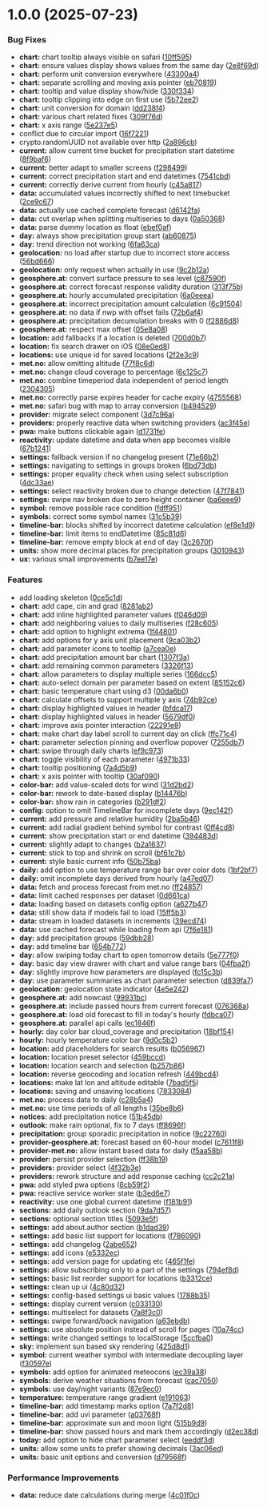 # 1.0.0 (2025-07-23)


### Bug Fixes

* **chart:** chart tooltip always visible on safari ([10ff595](https://github.com/kaiser-jan/weather-pwa/commit/10ff595f33a629f7665594288a559f2272c2b303))
* **chart:** ensure values display shows values from the same day ([2e8f69d](https://github.com/kaiser-jan/weather-pwa/commit/2e8f69d01f30fc089bfc98bcc8e1e004d4561619))
* **chart:** perform unit conversion everywhere ([43300a4](https://github.com/kaiser-jan/weather-pwa/commit/43300a420a773c943c2241011d32b01fe2ce08f9))
* **chart:** separate scrolling and moving axis pointer ([eb70819](https://github.com/kaiser-jan/weather-pwa/commit/eb708190ef3faa415697640617a2dbf62e70cdd6))
* **chart:** tooltip and value display show/hide ([330f334](https://github.com/kaiser-jan/weather-pwa/commit/330f3344d2b2befc991df77a3aa9405fd803ea8f))
* **chart:** tooltip clipping into edge on first use ([5b72ee2](https://github.com/kaiser-jan/weather-pwa/commit/5b72ee2648fef574115871071ab05f67211fbe4f))
* **chart:** unit conversion for domain ([dd238f4](https://github.com/kaiser-jan/weather-pwa/commit/dd238f4d20dc492e94c7c5fe0b028a963eb7d917))
* **chart:** various chart related fixes ([309f76d](https://github.com/kaiser-jan/weather-pwa/commit/309f76d62e2ff517a2fa1736501ea0606d32f54a))
* **chart:** x axis range ([5e237e5](https://github.com/kaiser-jan/weather-pwa/commit/5e237e5f9f917fc48c57688558acf4305d6cfc8f))
* conflict due to circular import ([16f7221](https://github.com/kaiser-jan/weather-pwa/commit/16f7221420c020e2e694c643007968ea74fdf065))
* crypto.randomUUID not available over http ([2a896cb](https://github.com/kaiser-jan/weather-pwa/commit/2a896cbea02964591eb60662d6c856dfd4bc4e1d))
* **current:** allow current time bucket for precipitation start datetime ([8f9baf6](https://github.com/kaiser-jan/weather-pwa/commit/8f9baf6ad3934698135b0fcd02e32337a1a7286e))
* **current:** better adapt to smaller screens ([f298499](https://github.com/kaiser-jan/weather-pwa/commit/f298499b8bed42310f8e457fe60341cbf74d749f))
* **current:** correct precipitation start and end datetimes ([7541cbd](https://github.com/kaiser-jan/weather-pwa/commit/7541cbdb09bde88b59e59f0b3f7a38f7e0940836))
* **current:** correctly derive current from hourly ([c45a817](https://github.com/kaiser-jan/weather-pwa/commit/c45a8172d4ec3dd05e35d88d2e87eacec0ecfa7b))
* **data:** accumulated values incorrectly shifted to next timebucket ([2ce9c67](https://github.com/kaiser-jan/weather-pwa/commit/2ce9c67879748b149872dc6f2af00e021479aa28))
* **data:** actually use cached complete forecast ([d6142fa](https://github.com/kaiser-jan/weather-pwa/commit/d6142fafb50216aa17cbc71d754c139846e9136a))
* **data:** cut overlap when splitting multiseries to days ([0a50368](https://github.com/kaiser-jan/weather-pwa/commit/0a503689902f1b0245a4cf3932af92f354ccd0db))
* **data:** parse dummy location as float ([ebef0af](https://github.com/kaiser-jan/weather-pwa/commit/ebef0afe8642d5685e7db89bb13764efcce09827))
* **day:** always show precipitation group start ([ab60875](https://github.com/kaiser-jan/weather-pwa/commit/ab60875da1cd8481d3c852985817b960267fbb33))
* **day:** trend direction not working ([6fa63ca](https://github.com/kaiser-jan/weather-pwa/commit/6fa63ca6aa916d1d1b287f39dd219185302d52e3))
* **geolocation:** no load after startup due to incorrect store access ([56bd666](https://github.com/kaiser-jan/weather-pwa/commit/56bd6665b67eb80d21bb116b178bd5a73e540485))
* **geolocation:** only request when actually in use ([9c2b12a](https://github.com/kaiser-jan/weather-pwa/commit/9c2b12a984247402abadc2dcabfc3c381539f3b0))
* **geosphere.at:** convert surface pressure to sea level ([c87590f](https://github.com/kaiser-jan/weather-pwa/commit/c87590f70d4e133e0a0533e57a1722035e529042))
* **geosphere.at:** correct forecast response validity duration ([313f75b](https://github.com/kaiser-jan/weather-pwa/commit/313f75b019e7f7e35b7a05bc52b64f683294add8))
* **geosphere.at:** hourly accumulated precipitation ([6a0eeea](https://github.com/kaiser-jan/weather-pwa/commit/6a0eeea600d0b32b1f07344d13718751ff9bdde5))
* **geosphere.at:** incorrect precipitation amount calculation ([6c91504](https://github.com/kaiser-jan/weather-pwa/commit/6c91504e909bef7565beb1a078de4bb81253ee21))
* **geosphere.at:** no data if nwp with offset fails ([72b6af4](https://github.com/kaiser-jan/weather-pwa/commit/72b6af4fab601b232b4e404be4e2df2f75b442ea))
* **geosphere.at:** precipitation decumulation breaks with 0 ([f2886d8](https://github.com/kaiser-jan/weather-pwa/commit/f2886d8717d8b1a605969484d9cc4d07de8b764a))
* **geosphere.at:** respect max offset ([05e8a08](https://github.com/kaiser-jan/weather-pwa/commit/05e8a08a645b57cdb457d4f4699b472bc11f98ad))
* **location:** add fallbacks if a location is deleted ([700d0b7](https://github.com/kaiser-jan/weather-pwa/commit/700d0b78db39cb400e28d4dede033c13d98e3328))
* **location:** fix search drawer on iOS ([08e0ed8](https://github.com/kaiser-jan/weather-pwa/commit/08e0ed8f7a4d792ade25d5c1c9a65c83ce7d554f))
* **locations:** use unique id for saved locations ([2f2e3c9](https://github.com/kaiser-jan/weather-pwa/commit/2f2e3c99e88ecf8d1f4e196aff6849fc82b3c9d2))
* **met.no:** allow omitting altitude ([77f8c6d](https://github.com/kaiser-jan/weather-pwa/commit/77f8c6d6881dcc5f4918f2c6b7355461224d3a2d))
* **met.no:** change cloud coverage to percentage ([6c125c7](https://github.com/kaiser-jan/weather-pwa/commit/6c125c73d052189af9200470d61135235f50e260))
* **met.no:** combine timeperiod data independent of period length ([2304305](https://github.com/kaiser-jan/weather-pwa/commit/2304305c26c029775a4803dddd121375ccfffeee))
* **met.no:** correctly parse expires header for cache expiry ([4755568](https://github.com/kaiser-jan/weather-pwa/commit/4755568d29b50afd79fc2f0c29c5bde35ed5351d))
* **met.no:** safari bug with map to array conversion ([b494529](https://github.com/kaiser-jan/weather-pwa/commit/b494529f9ea78c6f982e8bd28533248ad1ba78e9))
* **provider:** migrate select component ([3d7c96a](https://github.com/kaiser-jan/weather-pwa/commit/3d7c96ab85657de8af618c2453ed07b18184ff3a))
* **providers:** properly reactive data when switching providers ([ac3f45e](https://github.com/kaiser-jan/weather-pwa/commit/ac3f45efd03d434664ba580b9aa5f58884a0469d))
* **pwa:** make buttons clickable again ([d1731fe](https://github.com/kaiser-jan/weather-pwa/commit/d1731fe35fd84be758b20e765b6661383edb0e66))
* **reactivity:** update datetime and data when app becomes visible ([67b1241](https://github.com/kaiser-jan/weather-pwa/commit/67b12419e2a196bd1a7cc4d3795cb5ebc674b859))
* **settings:** fallback version if no changelog present ([71e66b2](https://github.com/kaiser-jan/weather-pwa/commit/71e66b264c20535ba8c57bcbf4501e802856706a))
* **settings:** navigating to settings in groups broken ([6bd73db](https://github.com/kaiser-jan/weather-pwa/commit/6bd73dbe34bd435d853d4aaa878aadf41963c5d0))
* **settings:** proper equality check when using select subscription ([4dc33ae](https://github.com/kaiser-jan/weather-pwa/commit/4dc33ae43791ecf644631c2f88490f37da8cbec1))
* **settings:** select reactivity broken due to change detection ([47f7841](https://github.com/kaiser-jan/weather-pwa/commit/47f784131babf078732573145fe2cc2e19372c69))
* **settings:** swipe nav broken due to zero height container ([ba6eee9](https://github.com/kaiser-jan/weather-pwa/commit/ba6eee975efc7b7dfc618d07eca6ec55b1cc901f))
* **symbol:** remove possible race condition ([fdff951](https://github.com/kaiser-jan/weather-pwa/commit/fdff951c00a14959120a62ef446590b21ba9f3e9))
* **symbols:** correct some symbol names ([31c5b39](https://github.com/kaiser-jan/weather-pwa/commit/31c5b397364c4236347169c592852221fdb836bd))
* **timeline-bar:** blocks shifted by incorrect datetime calculation ([ef8e1d9](https://github.com/kaiser-jan/weather-pwa/commit/ef8e1d9d32bf2cad15939afb6ec94574eba6bb66))
* **timeline-bar:** limit items to endDatetime ([85c81d6](https://github.com/kaiser-jan/weather-pwa/commit/85c81d6e2c26ba957d6c15d268f70c67b0390a7b))
* **timeline-bar:** remove empty block at end of day ([3c2670f](https://github.com/kaiser-jan/weather-pwa/commit/3c2670fcc7d68247eda50c0aa0d4b0b1a374127f))
* **units:** show more decimal places for precipitation groups ([3010943](https://github.com/kaiser-jan/weather-pwa/commit/3010943e0215bba1d8492cd733990cb9080c80f7))
* **ux:** various small improvements ([b7ee17e](https://github.com/kaiser-jan/weather-pwa/commit/b7ee17e115bab98ab7d14c42849e0fe0de5bc4e3))


### Features

* add loading skeleton ([0ce5c1d](https://github.com/kaiser-jan/weather-pwa/commit/0ce5c1d00568cfc660c93d9055fb782b7dea46e5))
* **chart:** add cape, cin and grad ([8281ab2](https://github.com/kaiser-jan/weather-pwa/commit/8281ab222ddec54df1937638e9db8cf87ff5ed3e))
* **chart:** add inline highlighted parameter values ([f046d09](https://github.com/kaiser-jan/weather-pwa/commit/f046d0970f05464f099a146d13ff4b17c12ac6c3))
* **chart:** add neighboring values to daily multiseries ([f28c605](https://github.com/kaiser-jan/weather-pwa/commit/f28c60595c2461e2ede6e72ab03faf06ce0797d2))
* **chart:** add option to highlight extrema ([1f44801](https://github.com/kaiser-jan/weather-pwa/commit/1f44801e1088381f7e68ac16743839aa024bd0ab))
* **chart:** add options for y axis unit placement ([9ca03b2](https://github.com/kaiser-jan/weather-pwa/commit/9ca03b2a8a16125ac19664a3a42e1ecd6b1ed018))
* **chart:** add parameter icons to tooltip ([a7cea0e](https://github.com/kaiser-jan/weather-pwa/commit/a7cea0e00a80bdcda6c7bea31c6d892219000078))
* **chart:** add precipitation amount bar chart ([1307f3a](https://github.com/kaiser-jan/weather-pwa/commit/1307f3a3b6964e20d969d8cce5ee4c1a750d85f8))
* **chart:** add remaining common parameters ([3326f13](https://github.com/kaiser-jan/weather-pwa/commit/3326f13683092a5b442109bcd20b83172c2922e2))
* **chart:** allow parameters to display multiple series ([166dcc5](https://github.com/kaiser-jan/weather-pwa/commit/166dcc5449adcfb248c804ef2bde460889efc817))
* **chart:** auto-select domain per parameter based on extent ([85152c6](https://github.com/kaiser-jan/weather-pwa/commit/85152c667887d5343209e58762d2aad90fdaccda))
* **chart:** basic temperature chart using d3 ([00da6b0](https://github.com/kaiser-jan/weather-pwa/commit/00da6b0928bfeedcc74243da774a1f07cbd73a13))
* **chart:** calculate offsets to support multiple y axis ([74b92ce](https://github.com/kaiser-jan/weather-pwa/commit/74b92ceee33f48705ebd73888bf98e3edee613ea))
* **chart:** display highlighted values in header ([bfdca17](https://github.com/kaiser-jan/weather-pwa/commit/bfdca17242de03b4ab3a5360379203caab4c1c4f))
* **chart:** display highlighted values in header ([5679df0](https://github.com/kaiser-jan/weather-pwa/commit/5679df0eabf24cd872969ead7e95568cb5ccc33b))
* **chart:** improve axis pointer interaction ([22291e8](https://github.com/kaiser-jan/weather-pwa/commit/22291e8092011e60bb8a8fb06424422188952e3b))
* **chart:** make chart day label scroll to current day on click ([ffc71c4](https://github.com/kaiser-jan/weather-pwa/commit/ffc71c48955b438c3f24a460ca353bcb425a4e7d))
* **chart:** parameter selection pinning and overflow popover ([7255db7](https://github.com/kaiser-jan/weather-pwa/commit/7255db72e876bfb1470cff356d8594e280410241))
* **chart:** swipe through daily charts ([ef9c973](https://github.com/kaiser-jan/weather-pwa/commit/ef9c973ad9f86ad1aa8d553912be31b80efa109d))
* **chart:** toggle visibility of each parameter ([4971b33](https://github.com/kaiser-jan/weather-pwa/commit/4971b33a15a74264afa23c381b416c37d0b6672d))
* **chart:** tooltip positioning ([7a4d5b9](https://github.com/kaiser-jan/weather-pwa/commit/7a4d5b93bf9171e2f035d05f7402326c08cd3556))
* **chart:** x axis pointer with tooltip ([30af090](https://github.com/kaiser-jan/weather-pwa/commit/30af0908202b22efc1c77e31942abb5fa81522ae))
* **color-bar:** add value-scaled dots for wind ([31d2bd2](https://github.com/kaiser-jan/weather-pwa/commit/31d2bd24bff3062efb68a7fff599d5991ef1490c))
* **color-bar:** rework to date-based display ([b14476b](https://github.com/kaiser-jan/weather-pwa/commit/b14476b4ecd96b657319f1facf9467b2b7ff4f1a))
* **color-bar:** show rain in categories ([b291df2](https://github.com/kaiser-jan/weather-pwa/commit/b291df21f96d44ac208f449346db2a1c6cd39f6d))
* **config:** option to omit TimelineBar for incomplete days ([9ec142f](https://github.com/kaiser-jan/weather-pwa/commit/9ec142f0b54e4546f71c63824958aee38f72b5e5))
* **current:** add pressure and relative humidity ([2ba5b46](https://github.com/kaiser-jan/weather-pwa/commit/2ba5b466ef394316628eb66298a2e1bdebf1061c))
* **current:** add radial gradient behind symbol for contrast ([0ff4cd8](https://github.com/kaiser-jan/weather-pwa/commit/0ff4cd85ade03eb13bdfddbe7fe841d37d6cec69))
* **current:** show precipitation start or end datetime ([394483d](https://github.com/kaiser-jan/weather-pwa/commit/394483d2e955e2fe36ee8a8216d7ba8945eca647))
* **current:** slightly adapt to changes ([b2a1637](https://github.com/kaiser-jan/weather-pwa/commit/b2a1637641fe9ff71c8c109347ae41d70066ffeb))
* **current:** stick to top and shrink on scroll ([bf61c7b](https://github.com/kaiser-jan/weather-pwa/commit/bf61c7b74e4b7d374e65e1575757c72fa50430c0))
* **current:** style basic current info ([50b75ba](https://github.com/kaiser-jan/weather-pwa/commit/50b75ba7fb50154145343bbb824df9d8d21ba8f8))
* **daily:** add option to use temperature range bar over color dots ([1bf2bf7](https://github.com/kaiser-jan/weather-pwa/commit/1bf2bf7984a9a244e907a31c51c8bbd7f17ac19f))
* **daily:** omit incomplete days derived from hourly ([a47ed07](https://github.com/kaiser-jan/weather-pwa/commit/a47ed07b8ec0714ff793f9b1e8e500b9e2a0a15f))
* **data:** fetch and process forecast from met.no ([ff24857](https://github.com/kaiser-jan/weather-pwa/commit/ff24857733ecef0fdb469dad8a85bea082033182))
* **data:** limit cached responses per dataset ([0d661ca](https://github.com/kaiser-jan/weather-pwa/commit/0d661caf02b680bffce8f527c4108a2a84453636))
* **data:** loading based on datasets config option ([a627b47](https://github.com/kaiser-jan/weather-pwa/commit/a627b4766361bab5bb9ddc64da5885a1abbe3247))
* **data:** still show data if models fail to load ([15ff5b3](https://github.com/kaiser-jan/weather-pwa/commit/15ff5b30c6d5f7c2aa1f3844d62a5a52062e512c))
* **data:** stream in loaded datasets in increments ([39ecd74](https://github.com/kaiser-jan/weather-pwa/commit/39ecd746dd0edf4bd3e4c98346803357f0ba7720))
* **data:** use cached forecast while loading from api ([7f6e181](https://github.com/kaiser-jan/weather-pwa/commit/7f6e181fa2bb405f151de0758fc7a778a44befe6))
* **day:** add precipitation groups ([59dbb28](https://github.com/kaiser-jan/weather-pwa/commit/59dbb2813b35400f353d806a814f9ea2286c572e))
* **day:** add timeline bar ([654b772](https://github.com/kaiser-jan/weather-pwa/commit/654b772b6230d5cb70c8fc575cd472e3d54e32b3))
* **day:** allow swiping today chart to open tomorrow details ([5e777f0](https://github.com/kaiser-jan/weather-pwa/commit/5e777f0f47b1ff09d4179b0bddfb17761a6d144a))
* **day:** basic day view drawer with chart and value range bars ([04fba2f](https://github.com/kaiser-jan/weather-pwa/commit/04fba2f83f302070c232fea20b732d05095e8de8))
* **day:** slightly improve how parameters are displayed ([fc15c3b](https://github.com/kaiser-jan/weather-pwa/commit/fc15c3b8862337fe6b253150d6f5bbbaf77a2bb2))
* **day:** use parameter summaries as chart parameter selection ([d839fa7](https://github.com/kaiser-jan/weather-pwa/commit/d839fa79dd4aa9e15ea44dc98d0b780a03409d94))
* **geolocation:** geolocation state indicator ([4e5e242](https://github.com/kaiser-jan/weather-pwa/commit/4e5e242b86c3609ad0d53ec36fb08bfd16993f1b))
* **geosphere.at:** add nowcast ([99931bc](https://github.com/kaiser-jan/weather-pwa/commit/99931bc4f86610a690de33560cc34493d4af836d))
* **geosphere.at:** include passed hours from current forecast ([076368a](https://github.com/kaiser-jan/weather-pwa/commit/076368aa58ae9dbc273f63ce72bd368b2bbb53da))
* **geosphere.at:** load old forecast to fill in today's hourly ([fdbca07](https://github.com/kaiser-jan/weather-pwa/commit/fdbca076fc4dee233d8a1bb84605f15174370cde))
* **geosphere.at:** parallel api calls ([ec1846f](https://github.com/kaiser-jan/weather-pwa/commit/ec1846ff5ed83209739520919fca43693a2dc233))
* **hourly:** day color bar cloud_coverage and precipitation ([18bf154](https://github.com/kaiser-jan/weather-pwa/commit/18bf1542cd9957b9a191ada4e1d3ad2ad0bbafd8))
* **hourly:** hourly temperature color bar ([9d0c5b2](https://github.com/kaiser-jan/weather-pwa/commit/9d0c5b2f843c2e521d31a46f81d9222f6ac61cd0))
* **location:** add placeholders for search results ([b056967](https://github.com/kaiser-jan/weather-pwa/commit/b056967f53c2803c701dedb9e5f028c3ff0172ca))
* **location:** location preset selector ([459bccd](https://github.com/kaiser-jan/weather-pwa/commit/459bccd1132a8df906d9ce905e6a6f9ba5a6555e))
* **location:** location search and selection ([b257b86](https://github.com/kaiser-jan/weather-pwa/commit/b257b862784d34f79d52429807f42869080c621b))
* **location:** reverse geocoding and location refresh ([449bcd4](https://github.com/kaiser-jan/weather-pwa/commit/449bcd44aef90bf8dd6829757cb2961172d2d3c1))
* **locations:** make lat lon and altitude editable ([7bad5f5](https://github.com/kaiser-jan/weather-pwa/commit/7bad5f5e79d7ec111573248315370a9a439bbee9))
* **locations:** saving and unsaving locations ([7833084](https://github.com/kaiser-jan/weather-pwa/commit/783308439fcbb314ef67cb437f8859928ae9502e))
* **met.no:** process data to daily ([c28b5a4](https://github.com/kaiser-jan/weather-pwa/commit/c28b5a4a690ac194c0ddca44fb547992afb86d66))
* **met.no:** use time periods of all lengths ([35be8b6](https://github.com/kaiser-jan/weather-pwa/commit/35be8b6a06903111e7f1dc38d53f8f39a49a4ca2))
* **notices:** add precipitation notice ([51b45db](https://github.com/kaiser-jan/weather-pwa/commit/51b45db85506006bd34ba90483e4194f90bfd932))
* **outlook:** make rain optional, fix to 7 days ([ff8696f](https://github.com/kaiser-jan/weather-pwa/commit/ff8696f2273e7088bfa2c06f97d9a38ece6ebbed))
* **precipitation:** group sporadic precipitation in notice ([9c22760](https://github.com/kaiser-jan/weather-pwa/commit/9c22760976a24e9efd5d8078f746a60a494a4a8f))
* **provider-geosphere.at:** forecast based on 60-hour model ([c7611f8](https://github.com/kaiser-jan/weather-pwa/commit/c7611f84b96045693b7bfde6e08418bb31264df6))
* **provider-met.no:** allow instant based data for daily ([f5aa58b](https://github.com/kaiser-jan/weather-pwa/commit/f5aa58bcb07d85892b92b91f87a3808514ca2c67))
* **provider:** persist provider selection ([ff38b19](https://github.com/kaiser-jan/weather-pwa/commit/ff38b19083a86612d7a8f06b7a304cfaa59ddb14))
* **providers:** provider select ([4f32b3e](https://github.com/kaiser-jan/weather-pwa/commit/4f32b3ed79c8562a4e5f466ee5a9ef64fc6dc3dc))
* **providers:** rework structure and add response caching ([cc2c21a](https://github.com/kaiser-jan/weather-pwa/commit/cc2c21ab3d864adb75320897187760a79d632a13))
* **pwa:** add styled pwa options ([6cb59f2](https://github.com/kaiser-jan/weather-pwa/commit/6cb59f22e88ad9c6eeb3f7fbe5c51db4d5e441d9))
* **pwa:** reactive service worker state ([b3ed6e7](https://github.com/kaiser-jan/weather-pwa/commit/b3ed6e71ef5d1b1cd0d52fd001dbd0c584971773))
* **reactivity:** use one global current datetime ([f181b91](https://github.com/kaiser-jan/weather-pwa/commit/f181b91b94244b1ef2427a095b8b8ee577dd40f9))
* **sections:** add daily outlook section ([9da7d57](https://github.com/kaiser-jan/weather-pwa/commit/9da7d576462f30eb90c6dd0265f442006df7f9eb))
* **sections:** optional section titles ([5093e5f](https://github.com/kaiser-jan/weather-pwa/commit/5093e5f42cf58ceaa3e87bd469b387ff532cbc08))
* **settings:** add about.author section ([b1dad39](https://github.com/kaiser-jan/weather-pwa/commit/b1dad39037212a41090e6ff0020132d08de21bbf))
* **settings:** add basic list support for locations ([f786090](https://github.com/kaiser-jan/weather-pwa/commit/f786090847da7f5ce26015a2e495464e9c7ebbad))
* **settings:** add changelog ([2abe652](https://github.com/kaiser-jan/weather-pwa/commit/2abe652cbfe437db69bcb83952c23954ad586113))
* **settings:** add icons ([e5332ec](https://github.com/kaiser-jan/weather-pwa/commit/e5332ec9a363637e51b5b50a69631446dbf67f2a))
* **settings:** add version page for updating etc ([465f1fe](https://github.com/kaiser-jan/weather-pwa/commit/465f1fe47f0ddd1f2da57df54ad0ae4491cdffe8))
* **settings:** allow subscribing only to a part of the settings ([794ef8d](https://github.com/kaiser-jan/weather-pwa/commit/794ef8d647d4a2a120118ea85dc6f1617743a2b0))
* **settings:** basic list reorder support for locations ([b3312ce](https://github.com/kaiser-jan/weather-pwa/commit/b3312ce710fa4d2c8e787a5ea1747b385303c176))
* **settings:** clean up ui ([4c80d32](https://github.com/kaiser-jan/weather-pwa/commit/4c80d32a58ca9dc8160b104fbcd235d900f1e9ea))
* **settings:** config-based settings ui basic values ([1788b35](https://github.com/kaiser-jan/weather-pwa/commit/1788b35a6c97a814aac46aaddafe9aa3f520e9bc))
* **settings:** display current version ([c033130](https://github.com/kaiser-jan/weather-pwa/commit/c033130a201ac481979feaeb94f72fdfc96e11fe))
* **settings:** multiselect for datasets ([7a8f3c0](https://github.com/kaiser-jan/weather-pwa/commit/7a8f3c0182d98b283987efef39afb4cf9de8f0f1))
* **settings:** swipe forward/back navigation ([a63ebdb](https://github.com/kaiser-jan/weather-pwa/commit/a63ebdb67628b694844459e60c4f94b19364ff6a))
* **settings:** use absolute position instead of scroll for pages ([10a74cc](https://github.com/kaiser-jan/weather-pwa/commit/10a74cc12661c7cf0cc6a1a429b84b1821a85730))
* **settings:** write changed settings to localStorage ([5ccfba0](https://github.com/kaiser-jan/weather-pwa/commit/5ccfba0abbe3d62e87bda3394aad9badb29692bd))
* **sky:** implement sun based sky rendering ([425d8d1](https://github.com/kaiser-jan/weather-pwa/commit/425d8d1fcc20d4d1759bd1b7631fa4dd299b87d7))
* **symbol:** current weather symbol with intermediate decoupling layer ([f30597e](https://github.com/kaiser-jan/weather-pwa/commit/f30597e56f7d97d9758b6ede95ee08ffc9312b85))
* **symbols:** add option for animated meteocons ([ec39a38](https://github.com/kaiser-jan/weather-pwa/commit/ec39a38b0c6d69338f1314804c2a1d21d3ed3d68))
* **symbols:** derive weather situations from forecast ([cac7050](https://github.com/kaiser-jan/weather-pwa/commit/cac70506d53067e46d0b6f28c1acf2814b3b6f1d))
* **symbols:** use day/night variants ([87e9ec0](https://github.com/kaiser-jan/weather-pwa/commit/87e9ec022d6878318a598cc33cc90e9b9454cace))
* **temperature:** temperature range gradient ([e191063](https://github.com/kaiser-jan/weather-pwa/commit/e191063642ea4f8ed92b6937076d3d54402318df))
* **timeline-bar:** add timestamp marks option ([7a7f2d8](https://github.com/kaiser-jan/weather-pwa/commit/7a7f2d864693602f634890855a117ad53b619dff))
* **timeline-bar:** add uvi parameter ([a03768f](https://github.com/kaiser-jan/weather-pwa/commit/a03768fe01e8dd860626d133f989efcfb53cf055))
* **timeline-bar:** approximate sun and moon light ([515b9d9](https://github.com/kaiser-jan/weather-pwa/commit/515b9d93472716b4f2125ef7456ee7de8a3d33ed))
* **timeline-bar:** show passed hours and mark them accordingly ([d2ec38d](https://github.com/kaiser-jan/weather-pwa/commit/d2ec38de40f88c2859b83372d602ac29e5aed237))
* **today:** add option to hide chart parameter select ([eeddf3d](https://github.com/kaiser-jan/weather-pwa/commit/eeddf3db570199e2bad0d4499f2c1ed4aeeeb442))
* **units:** allow some units to prefer showing decimals ([3ac06ed](https://github.com/kaiser-jan/weather-pwa/commit/3ac06ed86e7f086e6536f1580ee3877bfed5ae36))
* **units:** basic unit options and conversion ([d79568f](https://github.com/kaiser-jan/weather-pwa/commit/d79568fda432d7d2c6e90a46697453d6000348bd))


### Performance Improvements

* **data:** reduce date calculations during merge ([4c01f0c](https://github.com/kaiser-jan/weather-pwa/commit/4c01f0c30c56994cea84589a6fc22b9834e7b064))
